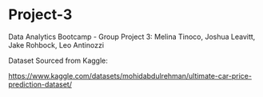 # Project-3
Data Analytics Bootcamp - Group Project 3: Melina Tinoco, Joshua Leavitt, Jake Rohbock, Leo Antinozzi

Dataset Sourced from Kaggle:

https://www.kaggle.com/datasets/mohidabdulrehman/ultimate-car-price-prediction-dataset/


